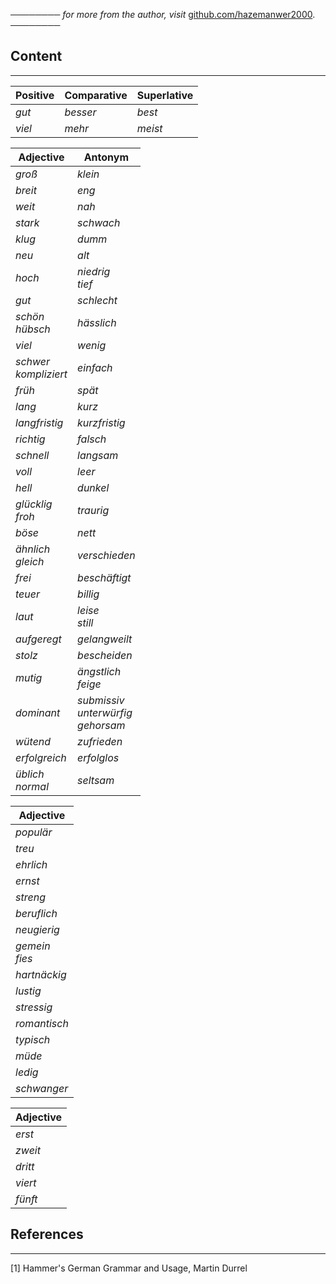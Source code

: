 ──────── *for more from the author, visit* [github.com/hazemanwer2000](https://github.com/hazemanwer2000). ────────
## Content
---

| Positive | Comparative | Superlative |
| -------- | ----------- | ----------- |
| *gut*    | *besser*    | *best*      |
| *viel*   | *mehr*      | *meist*     |

| Adjective                 | Antonym                                    |
| ------------------------- | ------------------------------------------ |
| *groß*                    | *klein*                                    |
| *breit*                   | *eng*                                      |
| *weit*                    | *nah*                                      |
| *stark*                   | *schwach*                                  |
| *klug*                    | *dumm*                                     |
| *neu*                     | *alt*                                      |
| *hoch*                    | *niedrig*<br>*tief*                        |
| *gut*                     | *schlecht*                                 |
| *schön*<br>*hübsch*       | *hässlich*                                 |
| *viel*                    | *wenig*                                    |
| *schwer*<br>*kompliziert* | *einfach*                                  |
| *früh*                    | *spät*<br>                                 |
| *lang*                    | *kurz*                                     |
| *langfristig*             | *kurzfristig*                              |
| *richtig*                 | *falsch*                                   |
| *schnell*                 | *langsam*                                  |
| *voll*                    | *leer*                                     |
| *hell*                    | *dunkel*                                   |
| *glücklig*<br>*froh*      | *traurig*                                  |
| *böse*                    | *nett*                                     |
| *ähnlich*<br>*gleich*     | *verschieden*                              |
| *frei*                    | *beschäftigt*                              |
| *teuer*                   | *billig*                                   |
| *laut*                    | *leise*<br>*still*                         |
| *aufgeregt*               | *gelangweilt*                              |
| *stolz*                   | *bescheiden*                               |
| *mutig*                   | *ängstlich*<br>*feige*                     |
| *dominant*                | *submissiv*<br>*unterwürfig*<br>*gehorsam* |
| *wütend*                  | *zufrieden*                                |
| *erfolgreich*             | *erfolglos*                                |
| *üblich*<br>*normal*      | *seltsam*                                  |

| Adjective          |
| ------------------ |
| *populär*          |
| *treu*             |
| *ehrlich*          |
| *ernst*            |
| *streng*           |
| *beruflich*        |
| *neugierig*        |
| *gemein*<br>*fies* |
| *hartnäckig*       |
| *lustig*           |
| *stressig*         |
| *romantisch*       |
| *typisch*          |
| *müde*             |
| *ledig*            |
| *schwanger*        |

| Adjective |
| --------- |
| *erst*    |
| *zweit*   |
| *dritt*   |
| *viert*   |
| *fünft*   |

## References
---
[1] Hammer's German Grammar and Usage, Martin Durrel